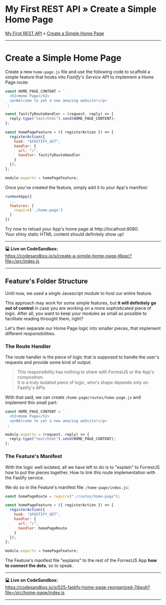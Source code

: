 <h1 class="tutorial-step"><span>My First REST API &raquo;</span> Create a Simple Home Page</h1>

[My First REST API](../README.md) &raquo; [Create a Simple Home Page](./README.md)

---

# Create a Simple Home Page

Create a new `home-page.js` file and use the following code to scaffold a simple feature that hooks into _Fastify's Service API_ to implement a Home Page route:

```js
const HOME_PAGE_CONTENT = `
  <h2>Home Page</h2>
  <p>Welcome to yet a new amazing website!</p>
`;

const fastifyRouteHandler = (request, reply) => {
  reply.type("text/html").send(HOME_PAGE_CONTENT);
};

const homePageFeature = ({ registerAction }) => {
  registerAction({
    hook: "$FASTIFY_GET",
    handler: {
      url: "/",
      handler: fastifyRouteHandler
    }
  });
};

module.exports = homePageFeature;
```

Once you've created the feature, simply add it to your App's manifest:

```js
runHookApp({
  ...
  features: [
    require('./home-page')
  ]
})
```

Try now to reload your App's home page at http://localhost:8080.  
Your shiny static HTML content should definitely show up!

---

**💻 Live on CodeSandbox:**   
https://codesandbox.io/s/create-a-simple-home-page-l6pec?file=/src/index.js

---

## Feature's Folder Structure

Until now, we used a single Javascript module to host our entire feature. 

This approach may work for some simple features, but **it will definitely go out of control** in case you are working on a more sophisticated piece of logic.
After all, you want to keep your modules as small as possible to facilitate reading throught them, right?

Let's then separate our Home Page logic into smaller pieces, that implement different responsibilities.

### The Route Handler

The route handler is the piece of logic that is supposed to handle the user's requests and provide some kind of output. 


> This responsibility has nothing to share with ForrestJS or the App's composition.  
> It is a truly isolated piece of logic, who's shape depends only on Fastify's APIs

With that said, we can create `/home-page/routes/home-page.js` and implement this small part:

```js
const HOME_PAGE_CONTENT = `
  <h2>Home Page</h2>
  <p>Welcome to yet a new amazing website!</p>
`;

module.exports = (request, reply) => {
  reply.type("text/html").send(HOME_PAGE_CONTENT);
};
```

### The Feature's Manifest

With the logic well isolated, all we have left to do is to "explain" to ForrestJS how to put the pieces together.
How to link this route implementation with the Fastify service.

We do so in the Feature's manifest file: `/home-page/index.js`:

```js
const homePageRoute = require("./routes/home-page");

const homePageFeature = ({ registerAction }) => {
  registerAction({
    hook: "$FASTIFY_GET",
    handler: {
      url: "/",
      handler: homePageRoute
    }
  });
};

module.exports = homePageFeature;
```

The Feature's manifest file "explains" to the rest of the ForrestJS App **how to connect the dots**, so to speak.

---

**💻 Live on CodeSandbox:**   
https://codesandbox.io/s/025-fastify-home-page-reorganized-7dwuh?file=/src/home-page/index.js

---